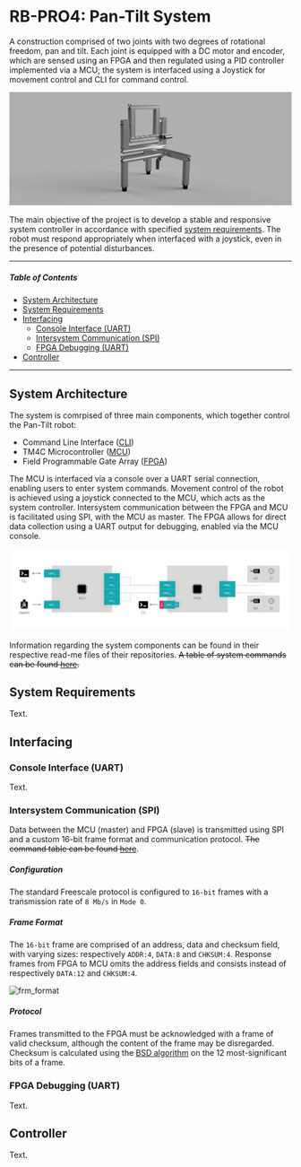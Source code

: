 # RB-PRO4: Pan-Tilt System
A construction comprised of two joints with two degrees of rotational freedom, pan and tilt. Each joint is equipped with a DC motor and encoder, which are sensed using an FPGA and then regulated using a PID controller implemented via a MCU; the system is interfaced using a Joystick for movement control and CLI for command control.

![Cad Model][cad-model-gif]

The main objective of the project is to develop a stable and responsive system controller in accordance with specified [system requirements](#system-requirments). The robot must respond appropriately when interfaced with a joystick, even in the presence of potential disturbances.

[cad-model-gif]: https://github.com/rb-pro4-f19/Overleaf/blob/master/assets/img/cad_model.gif

---

##### Table of Contents

* [System Architecture](#system-architecture)
* [System Requirements](#system-requirments)
* [Interfacing](#interfacing)
	+ [Console Interface (UART)](#console-interface--uart-)
	+ [Intersystem Communication (SPI)](#intersystem-communication--spi-)
	+ [FPGA Debugging (UART)](#fpga-debugging--uart-)
* [Controller](#controller)

---

## System Architecture
The system is comrpised of three main components, which together control the Pan-Tilt robot:

- Command Line Interface ([CLI][cli])
- TM4C Microcontroller ([MCU][mcu])
- Field Programmable Gate Array ([FPGA][fpga])

The MCU is interfaced via a console over a UART serial connection, enabling users to enter system commands. Movement control of the robot is achieved using a joystick connected to the MCU, which acts as the system controller. Intersystem communication between the FPGA and MCU is facilitated using SPI, with the MCU as master. The FPGA allows for direct data collection using a UART output for debugging, enabled via the MCU console.

![system_architecture]

Information regarding the system components can be found in their respective read-me files of their repositories. ~~A table of system commands can be found [here][table_cli].~~

[system_architecture]: https://github.com/rb-pro4-f19/Overleaf/blob/master/assets/img/system_architecture.jpg
[table_cli]: #system-architecture
[cli]: https://github.com/rb-pro4-f19/CLI
[mcu]: https://github.com/rb-pro4-f19/MCU
[fpga]: https://github.com/rb-pro4-f19/FPGA

## System Requirements
Text.

## Interfacing


### Console Interface (UART)
Text.

### Intersystem Communication (SPI)
Data between the MCU (master) and FPGA (slave) is transmitted using SPI and a custom 16-bit frame format and communication protocol. ~~The command table can be found [here][table_spi]~~.

##### Configuration
The standard Freescale protocol is configured to `16-bit` frames with a transmission rate of `8 Mb/s` in `Mode 0`.

##### Frame Format
The `16-bit` frame are comprised of an address, data and checksum field, with varying sizes: respectively `ADDR:4`, `DATA:8` and `CHKSUM:4`. Response frames from FPGA to MCU omits the address fields and consists instead of respectively `DATA:12` and `CHKSUM:4`.

![frm_format]

##### Protocol
Frames transmitted to the FPGA must be acknowledged with a frame of valid checksum, although the content of the frame may be disregarded. Checksum is calculated using the [BSD algorithm][bsd_wiki] on the 12 most-significant bits of a frame.

[table_spi]: #intersystem-communication--spi-
[bsd_wiki]: https://en.wikipedia.org/wiki/BSD_checksum
[frm_format]: https://github.com/img.jpg

### FPGA Debugging (UART)
Text.

## Controller
Text.
